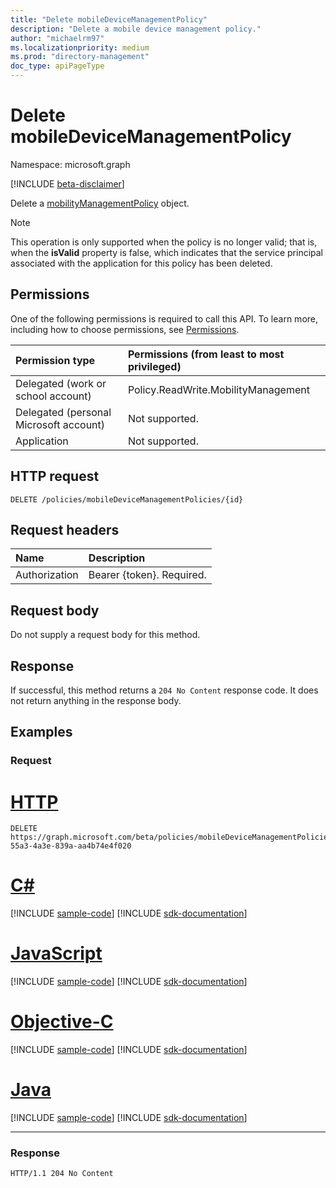 ```yaml
---
title: "Delete mobileDeviceManagementPolicy"
description: "Delete a mobile device management policy."
author: "michaelrm97"
ms.localizationpriority: medium
ms.prod: "directory-management"
doc_type: apiPageType
---
```


# Delete mobileDeviceManagementPolicy

Namespace: microsoft.graph

[!INCLUDE [beta-disclaimer](../../includes/beta-disclaimer.md)]

Delete a [mobilityManagementPolicy](../resources/mobilitymanagementpolicy.md) object.

> [!NOTE]
> This operation is only supported when the policy is no longer valid; that is, when the **isValid** property is false, which indicates that the service principal associated with the application for this policy has been deleted.

## Permissions

One of the following permissions is required to call this API. To learn more, including how to choose permissions, see [Permissions](/graph/permissions-reference).

|Permission type|Permissions (from least to most privileged)|
|:---|:---|
|Delegated (work or school account)|Policy.ReadWrite.MobilityManagement|
|Delegated (personal Microsoft account) | Not supported.|
|Application | Not supported.|

## HTTP request

<!-- {
  "blockType": "ignored"
}
-->

``` http
DELETE /policies/mobileDeviceManagementPolicies/{id}
```

## Request headers

|Name|Description|
|:---|:---|
|Authorization|Bearer {token}. Required.|

## Request body

Do not supply a request body for this method.

## Response

If successful, this method returns a `204 No Content` response code. It does not return anything in the response body.

## Examples

### Request


# [HTTP](#tab/http)
<!-- {
  "blockType": "request",
  "name": "delete_mobilitymanagementpolicy"
}
-->

``` http
DELETE https://graph.microsoft.com/beta/policies/mobileDeviceManagementPolicies/ab90bacf-55a3-4a3e-839a-aa4b74e4f020
```
# [C#](#tab/csharp)
[!INCLUDE [sample-code](../includes/snippets/csharp/delete-mobilitymanagementpolicy-csharp-snippets.md)]
[!INCLUDE [sdk-documentation](../includes/snippets/snippets-sdk-documentation-link.md)]

# [JavaScript](#tab/javascript)
[!INCLUDE [sample-code](../includes/snippets/javascript/delete-mobilitymanagementpolicy-javascript-snippets.md)]
[!INCLUDE [sdk-documentation](../includes/snippets/snippets-sdk-documentation-link.md)]

# [Objective-C](#tab/objc)
[!INCLUDE [sample-code](../includes/snippets/objc/delete-mobilitymanagementpolicy-objc-snippets.md)]
[!INCLUDE [sdk-documentation](../includes/snippets/snippets-sdk-documentation-link.md)]

# [Java](#tab/java)
[!INCLUDE [sample-code](../includes/snippets/java/delete-mobilitymanagementpolicy-java-snippets.md)]
[!INCLUDE [sdk-documentation](../includes/snippets/snippets-sdk-documentation-link.md)]

---


### Response

<!-- {
  "blockType": "response",
  "truncated": true
}
-->

``` http
HTTP/1.1 204 No Content
```
